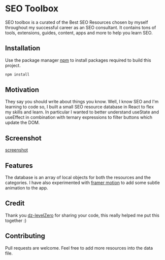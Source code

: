 # SEO Toolbox

SEO toolbox is a curated of the Best SEO Resources chosen by myself throughout my successful career as an SEO consultant. It contains tons of tools, extensions, guides, content, apps and more to help you learn SEO.

## Installation

Use the package manager [npm](https://www.npmjs.com/) to install packages required to build this project.

```bash
npm install
```

## Motivation

They say you should write about things you know. Well, I know SEO and I'm learning to code so, I built a small SEO resource database in React to flex my skills and learn. In particular I wanted to better understand useState and useEffect in combination with ternary expressions to filter buttons which update the DOM.

## Screenshot

[screenshot](screenshot.png)

## Features

The database is an array of local objects for both the resources and the categories. I have also experimented with [framer motion](https://www.framer.com/motion/) to add some subtle animation to the app.

## Credit

Thank you [dz-levelZero](https://github.com/Dz-LevelZero/Filter-Animation) for sharing your code, this really helped me put this together :)

## Contributing

Pull requests are welcome. Feel free to add more resources into the data file.
